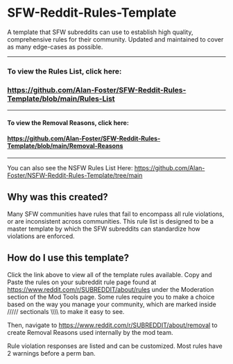 # SFW-Reddit-Rules-Template
A template that SFW subreddits can use to establish high quality, comprehensive rules for their community. Updated and maintained to cover as many edge-cases as possible. 

---
### To view the Rules List, click here: 
### https://github.com/Alan-Foster/SFW-Reddit-Rules-Template/blob/main/Rules-List
---
#### To view the Removal Reasons, click here:
#### https://github.com/Alan-Foster/SFW-Reddit-Rules-Template/blob/main/Removal-Reasons
---

You can also see the NSFW Rules List Here:
https://github.com/Alan-Foster/NSFW-Reddit-Rules-Template/tree/main

## Why was this created?
Many SFW communities have rules that fail to encompass all rule violations, or are inconsistent across communities. This rule list is designed to be a master template by which the SFW subreddits can standardize how violations are enforced.

## How do I use this template?
Click the link above to view all of the template rules available. Copy and Paste the rules on your subreddit rule page found at https://www.reddit.com/r/SUBREDDIT/about/rules under the Moderation section of the Mod Tools page. Some rules require you to make a choice based on the way you manage your community, which are marked inside ///// sectionals \\\\\\\ to make it easy to see.

Then, navigate to https://www.reddit.com/r/SUBREDDIT/about/removal to create Removal Reasons used internally by the mod team.

Rule violation responses are listed and can be customized. Most rules have 2 warnings before a perm ban.

